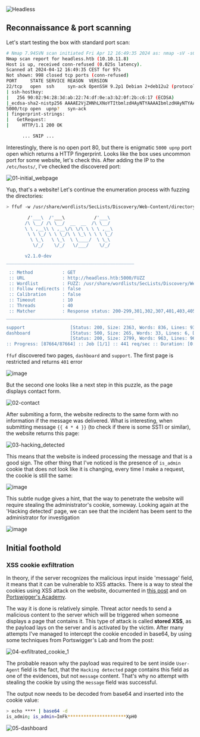![Headless](https://github.com/amalcew/htb-writeups/assets/73908014/9951c127-994a-4993-b32a-76f17c72ea1e)

## Reconnaissance & port scanning

Let's start testing the box with standard port scan:

```bash
# Nmap 7.94SVN scan initiated Fri Apr 12 16:49:35 2024 as: nmap -sV -sC --open -vvv -oA logs/initial_recon/initial 10.10.11.8
Nmap scan report for headless.htb (10.10.11.8)
Host is up, received conn-refused (0.025s latency).
Scanned at 2024-04-12 16:49:35 CEST for 97s
Not shown: 998 closed tcp ports (conn-refused)
PORT     STATE SERVICE REASON  VERSION
22/tcp   open  ssh     syn-ack OpenSSH 9.2p1 Debian 2+deb12u2 (protocol 2.0)
| ssh-hostkey: 
|   256 90:02:94:28:3d:ab:22:74:df:0e:a3:b2:0f:2b:c6:17 (ECDSA)
|_ecdsa-sha2-nistp256 AAAAE2VjZHNhLXNoYTItbmlzdHAyNTYAAAAIbmlzdHAyNTYAAABBBJXBmWeZYo1LR50JTs8iKyICHT76i7+fBPoeiKDXRhzjsfMWruwHrosHoSwRxiqUdaJYLwJgWOv+jFAB45nRQHw=
5000/tcp open  upnp?   syn-ack
| fingerprint-strings: 
|   GetRequest: 
|     HTTP/1.1 200 OK

      ... SNIP ...
```

Interestingly, there is no open port 80, but there is enigmatic `5000 upnp` port open which returns a HTTP fingerprint. Looks like the box uses uncommon port for some website, let's check this.
After adding the IP to the `/etc/hosts/`, I've checked the discovered port:

![01-initial_webpage](https://github.com/amalcew/htb-writeups/assets/73908014/f1a1624b-cff8-413b-afee-115ae4ab2b8e)

Yup, that's a website! Let's continue the enumeration process with fuzzing the directories:

```bash
> ffuf -w /usr/share/wordlists/SecLists/Discovery/Web-Content/directory-list-2.3-small.txt:FUZZ -u http://headless.htb:5000/FUZZ

        /'___\  /'___\           /'___\       
       /\ \__/ /\ \__/  __  __  /\ \__/       
       \ \ ,__\\ \ ,__\/\ \/\ \ \ \ ,__\      
        \ \ \_/ \ \ \_/\ \ \_\ \ \ \ \_/      
         \ \_\   \ \_\  \ \____/  \ \_\       
          \/_/    \/_/   \/___/    \/_/       

       v2.1.0-dev
________________________________________________

 :: Method           : GET
 :: URL              : http://headless.htb:5000/FUZZ
 :: Wordlist         : FUZZ: /usr/share/wordlists/SecLists/Discovery/Web-Content/directory-list-2.3-small.txt
 :: Follow redirects : false
 :: Calibration      : false
 :: Timeout          : 10
 :: Threads          : 40
 :: Matcher          : Response status: 200-299,301,302,307,401,403,405,500
________________________________________________

support                 [Status: 200, Size: 2363, Words: 836, Lines: 93, Duration: 117ms]
dashboard               [Status: 500, Size: 265, Words: 33, Lines: 6, Duration: 77ms]
                        [Status: 200, Size: 2799, Words: 963, Lines: 96, Duration: 155ms]
:: Progress: [87664/87664] :: Job [1/1] :: 441 req/sec :: Duration: [0:06:20] :: Errors: 0 ::

```

`ffuf` discovered two pages, `dashboard` and `support`. The first page is restricted and returns `401` error 

![image](https://github.com/amalcew/htb-writeups/assets/73908014/02df8610-83d2-40f9-a072-063fd1320891)


But the second one looks like a next step in this puzzle, as the page displays contact form.

![02-contact](https://github.com/amalcew/htb-writeups/assets/73908014/428190e3-6d4a-4878-a70c-27e27f7f9d74)

After submiting a form, the website redirects to the same form with no information if the message was delivered. What is interesting, when submitting message `{{ 4 * 4 }}` (to check if there is some SSTI or similar), the website returns this page:

![03-hacking_detected](https://github.com/amalcew/htb-writeups/assets/73908014/fae73d7f-008a-4c7c-b6e2-22ed564ed6d0)

This means that the website is indeed processing the message and that is a good sign. The other thing that I've noticed is the presence of `is_admin` cookie that does not look like it is changing, every time I make a request, the cookie is still the same:

![image](https://github.com/amalcew/htb-writeups/assets/73908014/922916d9-ac2c-4048-b16e-162a2832227e)

This subtle nudge gives a hint, that the way to penetrate the website will require stealing the administrator's cookie, someway. Looking again at the 'Hacking detected' page, we can see that the incident has beem sent to the administrator for investigation

![image](https://github.com/amalcew/htb-writeups/assets/73908014/27e0f744-2634-4648-9f40-d0b51bb59db0)

## Initial foothold

### XSS cookie exfiltration

In theory, if the server recognizes the malicious input inside 'message' field, it means that it can be vulnerable to XSS attacks. There is a way to steal the cookies using XSS attack on the website, documented in [this post](https://pswalia2u.medium.com/exploiting-xss-stealing-cookies-csrf-2325ec03136e) and on [Portswigger's Academy](https://portswigger.net/web-security/cross-site-scripting/exploiting/lab-stealing-cookies).

The way it is done is relatively simple. Threat actor needs to send a malicious content to the server which will be triggered when someone displays a page that contains it. This type of attack is called **stored XSS**, as the payload lays on the server and is activated by the victim.
After many attempts I've managed to intercept the cookie encoded in base64, by using some techniques from Portswigger's Lab and from the post:

![04-exfiltrated_cookie_1](https://github.com/amalcew/htb-writeups/assets/73908014/ce1ed470-814f-40fd-9405-11098e14aeee)

The probable reason why the payload was required to be sent inside `User-Agent` field is the fact, that the `Hacking detected` page contains this field as one of the evidences, but not `message` content. That's why no attempt with stealing the cookie by using the `message` field was successful.

The output now needs to be decoded from base64 and inserted into the cookie value:

```bash
> echo **** | base64 -d
is_admin; is_admin=ImFk**********************XpH0 
```

![05-dashboard](https://github.com/amalcew/htb-writeups/assets/73908014/ef08bc73-4754-4860-9666-f92b96e5cbad)
